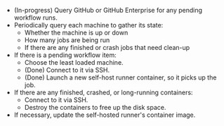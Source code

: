 - (In-progress) Query GitHub or GitHub Enterprise for any pending workflow runs.
- Periodically query each machine to gather its state:
	- Whether the machine is up or down
	- How many jobs are being run
	- If there are any finished or crash jobs that need clean-up
- If there is a pending workflow item:
	- Choose the least loaded machine.
	- (Done) Connect to it via SSH.
	- (Done) Launch a new self-host runner container, so it picks up the job.
- If there are any finished, crashed, or long-running containers:
	- Connect to it via SSH.
	- Destroy the containers to free up the disk space.
- If necessary, update the self-hosted runner's container image.